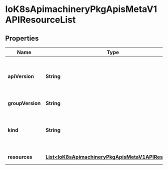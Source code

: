 
# IoK8sApimachineryPkgApisMetaV1APIResourceList

## Properties
Name | Type | Description | Notes
------------ | ------------- | ------------- | -------------
**apiVersion** | **String** | APIVersion defines the versioned schema of this representation of an object. Servers should convert recognized schemas to the latest internal value, and may reject unrecognized values. More info: https://git.k8s.io/community/contributors/devel/sig-architecture/api-conventions.md#resources |  [optional]
**groupVersion** | **String** | groupVersion is the group and version this APIResourceList is for. | 
**kind** | **String** | Kind is a string value representing the REST resource this object represents. Servers may infer this from the endpoint the client submits requests to. Cannot be updated. In CamelCase. More info: https://git.k8s.io/community/contributors/devel/sig-architecture/api-conventions.md#types-kinds |  [optional]
**resources** | [**List&lt;IoK8sApimachineryPkgApisMetaV1APIResource&gt;**](IoK8sApimachineryPkgApisMetaV1APIResource.md) | resources contains the name of the resources and if they are namespaced. | 



